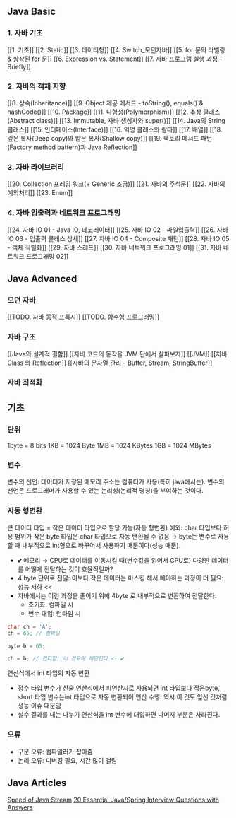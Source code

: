 ## Java Basic
### 1. 자바 기초
[[1. 기초]]
[[2. Static]]
[[3. 데이터형]]
[[4. Switch_모던자바]]
[[5. for 문의 라벨링 & 향상된 for 문]]
[[6. Expression vs. Statement]]
[[7. 자바 프로그램 실행 과정 - Briefly]]
### 2. 자바의 객체 지향
[[8. 상속(Inheritance)]]
[[9. Object 제공 메서드 - toString(), equals() & hashCode()]]
[[10. Package]]
[[11. 다형성(Polymorphism)]]
[[12. 추상 클래스(Abstract class)]]
[[13. Immutable, 자바 생성자와 super()]]
[[14. Java의 String 클래스]]
[[15. 인터페이스(Interface)]]
[[16. 익명 클래스와 람다]]
[[17. 배열]]
[[18. 깊은 복사(Deep copy)와 얕은 복사(Shallow copy)]]
[[19. 팩토리 메서드 패턴(Factory method pattern)과 Java Reflection]]
### 3. 자바 라이브러리
[[20. Collection 프레임 워크(+ Generic 조금)]]
[[21. 자바의 주석문]]
[[22. 자바의 예외처리]]
[[23. Enum]]
### 4. 자바 입출력과 네트워크 프로그래밍
[[24. 자바 IO 01 - Java IO, 데코레이터]]
[[25. 자바 IO 02 - 파일입출력]]
[[26. 자바 IO 03 - 입출력 클래스 상세]]
[[27. 자바 IO 04 - Composite 패턴]]
[[28. 자바 IO 05 - 객체 직렬화]]
[[29. 자바 스레드]]
[[30. 자바 네트워크 프로그래밍 01]]
[[31. 자바 네트워크 프로그래밍 02]]
## Java Advanced
### 모던 자바
[[TODO. 자바 동적 프록시]]
[[TODO. 함수형 프로그래밍]]
### 자바 구조
[[Java의 설계적 결함]]
[[자바 코드의 동작을 JVM 단에서 살펴보자]]
[[JVM]]
[[자바 Class 와 Reflection]]
[[자바의 문자열 관리 - Buffer, Stream, StringBuffer]]
### 자바 최적화
## 기초
### 단위
1byte = 8 bits
1KB = 1024 Byte
1MB = 1024 KBytes
1GB = 1024 MBytes
### 변수
변수의 선언: 데이터가 저장된 메모리 주소는 컴퓨터가 사용(특히 java에서는). 변수의 선언은 프로그래머가 사용할 수 있는 논리성(논리적 명칭)을 부여하는 것이다.
### 자동 형변환
큰 데이터 타입 = 작은 데이터 타입으로 할당 가능(자동 형변환)
예외: char 타입보다 허용 범위가 작은 byte 타입은 char 타입으로 자동 변환될 수 없음
→ byte는 변수로 사용할 때 내부적으로 int형으로 바꾸어서 사용하기 때문이다(성능 때문).
- 💕 메모리 → CPU로 데이터를 이동시킬 때(변수값을 읽어서 CPU로) 다양한 데이터를 어떻게 전달하는 것이 효율적일까?
- 4 byte 단위로 전달: 이보다 작은 데이터는 마스킹 해서 빼야하는 과정이 더 필요: 성능 저하 <<
- 자바에서는 이런 과정을 줄이기 위해 4byte 로 내부적으로 변환하여 전달한다.
    - 초기화: 컴파일 시
    - 변수 대입: 런타임 시
```cpp
char ch = 'A';
ch = 65; // 컴파일

byte b = 65;

ch = b; // 런타임: 이 경우에 해당한다 <- 💕
```
연산식에서 int 타입의 자동 변환
- 정수 타입 변수가 산술 연산식에서 피연산자로 사용되면 int 타입보다 작은byte, short 타입 변수는int 타입으로 자동 변환되어 연산 수행: 역시 이 것도 앞선 것처럼 성능 이슈 때문임
- 실수 결과를 내는 나누기 연산식을 int 변수에 대입하면 나머지 부분은 사라진다.
### 오류
- 구문 오류: 컴파일러가 잡아줌
- 논리 오류: 디버깅 필요, 시간 많이 걸림
## Java Articles
[Speed of Java Stream](https://medium.com/@daniel.las/speed-of-java-stream-1cc3a94b44c2)
[20 Essential Java/Spring Interview Questions with Answers](https://medium.com/@lotfi-habbiche/20-essential-java-spring-interview-questions-with-answers-7bbcdb89cb1c)